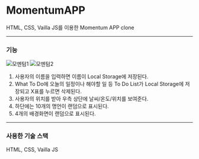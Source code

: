# MomentumAPP
HTML, CSS, Vailla JS를 이용한 Momentum APP clone
 
---
### 기능

 ![모멘텀1](https://user-images.githubusercontent.com/85971333/148884330-1110e0ec-5f33-4e97-a40e-103ce2d14645.png)
![모멘텀2](https://user-images.githubusercontent.com/85971333/148884339-7d0c7739-7770-4982-a5b6-91db8f575050.png)


1. 사용자의 이름을 입력하면 이름이 Local Storage에 저장된다.
2. What To Do에 오늘의 일정이나 해야할 일 등 To Do List가 Local Storage에 저장되고 X표를 누르면 삭제된다.
3. 사용자의 위치를 받아 우측 상단에 날씨/온도/위치를 보여준다.
4. 하단에는 10개의 명언이 랜덤으로 표시된다.
5. 4개의 배경화면이 랜덤으로 표시된다.
---

### 사용한 기술 스택

HTML, CSS, Vailla JS

